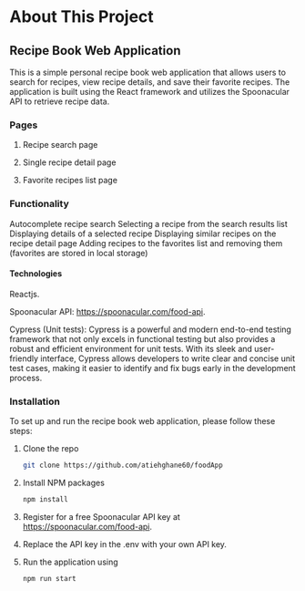 # About This Project

## Recipe Book Web Application

This is a simple personal recipe book web application that allows users to search for recipes, view recipe details, and save their favorite recipes. The application is built using the React framework and utilizes the Spoonacular API to retrieve recipe data.

### Pages

1. Recipe search page

2. Single recipe detail page

3. Favorite recipes list page

### Functionality

Autocomplete recipe search
Selecting a recipe from the search results list
Displaying details of a selected recipe
Displaying similar recipes on the recipe detail page
Adding recipes to the favorites list and removing them (favorites are stored in local storage)

#### Technologies

Reactjs.

Spoonacular API: https://spoonacular.com/food-api.

Cypress (Unit tests): Cypress is a powerful and modern end-to-end testing framework that not only excels in functional testing but also provides a robust and efficient environment for unit tests. With its sleek and user-friendly interface, Cypress allows developers to write clear and concise unit test cases, making it easier to identify and fix bugs early in the development process.

### Installation

To set up and run the recipe book web application, please follow these steps:

1. Clone the repo
   ```sh
   git clone https://github.com/atiehghane60/foodApp
   ```
2. Install NPM packages
   ```sh
   npm install
   ```
3. Register for a free Spoonacular API key at https://spoonacular.com/food-api.

4. Replace the API key in the .env with your own API key.

5. Run the application using
   ```sh
   npm run start
   ```
